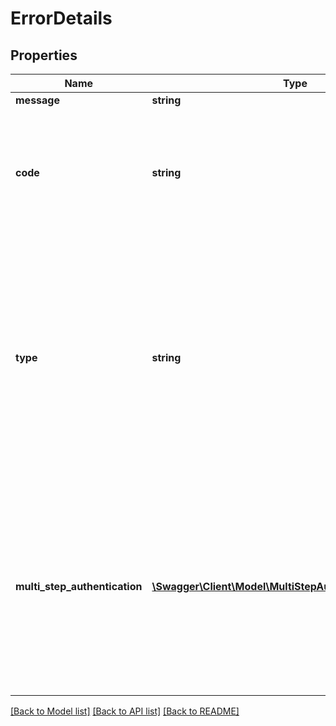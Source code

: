 # ErrorDetails

## Properties
Name | Type | Description | Notes
------------ | ------------- | ------------- | -------------
**message** | **string** | Error message | [optional] 
**code** | **string** | Error code. See the documentation of the individual services for details about what values may be returned. | 
**type** | **string** | Error type. BUSINESS errors depict error messages in the language of the bank (or the preferred language) for the user, e.g. from a bank server. TECHNICAL errors are meant to be read by developers and depict internal errors. | 
**multi_step_authentication** | [**\Swagger\Client\Model\MultiStepAuthenticationChallenge**](MultiStepAuthenticationChallenge.md) | This field is set when a multi-step authentication is required, i.e. when you need to repeat the original service call and provide additional data. The field contains information about what additional data is required. | [optional] 

[[Back to Model list]](../README.md#documentation-for-models) [[Back to API list]](../README.md#documentation-for-api-endpoints) [[Back to README]](../README.md)


